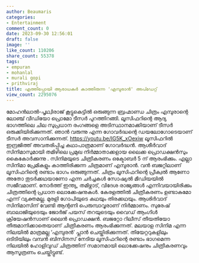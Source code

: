 ```yaml
---
author: Beaumaris
categories:
- Entertainment
comment_count: 0
date: 2023-09-30 12:56:01
draft: false
image: ''
like_count: 110206
share_count: 55378
tags:
- empuran
- mohanlal
- murali gopi
- prithviraj
title: എത്തിപ്പോയി ആരാധകര്‍ കാത്തിരുന്ന 'എമ്പുരാന്‍' അപ്ഡേറ്റ്
view_count: 2295076
---
```


മോഹൻലാൽ-പൃഥ്വിരാജ് കൂട്ടുകെട്ടിൽ ഒരുങ്ങുന്ന ബ്രഹ്മാണ്ഡ ചിത്രം എമ്പുരാന്റെ ലോഞ്ച് വീഡിയോ പ്രൊമോ ടീസർ പുറത്തിറങ്ങി. ലൂസിഫറിന്റെ ആദ്യ ഭാഗത്തിലെ ചില സുപ്രധാന രംഗങ്ങളെ അടിസ്ഥാനമാക്കിയാണ് ടീസർ ഒരുക്കിയിരിക്കുന്നത്. ഞാൻ വരുന്നു എന്ന ഗോവർദ്ധന്റെ ഡയലോഗോടെയാണ് ടീസർ അവസാനിക്കുന്നത്. https://youtu.be/IG5K_xOexiw ലൂസിഫറിൽ ഇന്ദ്രജിത്ത് അവതരിപ്പിച്ച കഥാപാത്രമാണ് ഗോവർദ്ധൻ. ആശീർവാദ് സിനിമാസുമായി തമിഴിലെ പ്രമുഖ നിര്‍മ്മാതാക്കളായ ലൈക്ക പ്രൊഡക്ഷൻസും കൈകോർക്കുന്നു . സിനിമയുടെ ചിത്രീകരണം ഒക്ടോബർ 5 ന് ആരംഭിക്കും. എല്ലാ സിനിമാ പ്രേമികളും കാത്തിരിക്കുന്ന ചിത്രമാണ് എമ്പുരാൻ. വൻ ബജറ്റിലാണ് ലൂസിഫറിന്റെ രണ്ടാം ഭാഗം ഒരുങ്ങുന്നത്. ചിത്രം ലൂസിഫറിന്റെ പ്രീക്വൽ ആണോ അതോ തുടർക്കഥയാണോ എന്ന ചർച്ചകൾ സോഷ്യൽ മീഡിയയിൽ സജീവമാണ്. നോർത്ത് ഇന്ത്യ, തമിഴ്നാട്, വിദേശ രാജ്യങ്ങൾ എന്നിവയായിരിക്കും ചിത്രത്തിന്റെ പ്രധാന ലൊക്കേഷനുകൾ. കേരളത്തിൽ ചിത്രീകരണം ഉണ്ടാകുമോ എന്ന് വ്യക്തമല്ല. മുരളി ഗോപിയുടെ കഥയും തിരക്കഥയും. ആശിർവാദ് സിനിമാസിന് വേണ്ടി ആന്റണി പെരുമ്പാവൂരാണ് നിർമ്മാണം. സുരേഷ് ബാലാജിയുടെയും ജോർജ് പയസ് തറയുടെയും വൈഡ് ആംഗിൾ ക്രിയേഷൻസാണ് ലൈൻ പ്രൊഡക്ഷൻ. ബജറ്റോ റിലീസ് തീയതിയോ തീരുമാനിക്കാതെയാണ് ചിത്രീകരണം ആരംഭിക്കുന്നത്. മലയാള സിനിമ എന്ന നിലയിൽ മാത്രമല്ല ‘എമ്പുരൻ’ പ്ലാൻ ചെയ്തിരിക്കുന്നത്. തിയേറ്ററുകളിലും ഒടിടിയിലും വമ്പൻ ബിസിനസ് നേടിയ ലൂസിഫറിന്റെ രണ്ടാം ഭാഗമെന്ന നിലയിൽ ഹോളിവുഡ് ചിത്രത്തിന് സമാനമായി ലൊക്കേഷനും ചിത്രീകരണവും ആസൂത്രണം ചെയ്തിട്ടുണ്ട്.